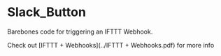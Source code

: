 # Slack_Button
Barebones code for triggering an IFTTT Webhook.

Check out [IFTTT + Webhooks](../IFTTT + Webhooks.pdf)  for more info
